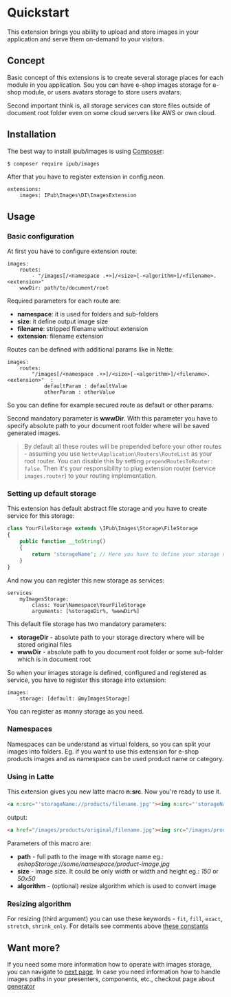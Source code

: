 # Quickstart

This extension brings you ability to upload and store images in your application and serve them on-demand to your visitors.

## Concept

Basic concept of this extensions is to create several storage places for each module in you application. Sou you can have e-shop images storage for e-shop module, or users avatars storage to store users avatars.

Second important think is, all storage services can store files outside of document root folder even on some cloud servers like AWS or own cloud.

## Installation

The best way to install ipub/images is using  [Composer](http://getcomposer.org/):

```sh
$ composer require ipub/images
```

After that you have to register extension in config.neon.

```neon
extensions:
	images: IPub\Images\DI\ImagesExtension
```

## Usage

### Basic configuration

At first you have to configure extension route:

```neon
images:
	routes:
		- "/images[/<namespace .+>]/<size>[-<algorithm>]/<filename>.<extension>"
	wwwDir: path/to/document/root
```

Required parameters for each route are:

* **namespace**: it is used for folders and sub-folders
* **size**: it define output image size
* **filename**: stripped filename without extension
* **extension**: filename extension

Routes can be defined with additional params like in Nette:

```neon
images:
	routes:
		"/images[/<namespace .+>]/<size>[-<algorithm>]/<filename>.<extension>"  :
			defaultParam : defaultValue
			otherParam : otherValue
```

So you can define for example secured route as default or other params.

Second mandatory parameter is **wwwDir**. With this parameter you have to specify absolute path to your document root folder where will be saved generated images. 

> By default all these routes will be prepended before your other routes - assuming you use `Nette\Application\Routers\RouteList` as your root router. You can disable this by setting `prependRoutesToRouter: false`. Then it's your responsibility to plug extension router (service `images.router`) to your routing implementation.

### Setting up default storage

This extension has default abstract file storage and you have to create service for this storage:

```php
class YourFileStorage extends \IPub\Images\Storage\FileStorage
{
	public function __toString()
	{
		return 'storageName'; // Here you have to define your storage name. This name have to be unique
	}
}
```

And now you can register this new storage as services:

```neon
services
	myImagesStorage:
		class: Your\Namespace\YourFileStorage
		arguments: [%storageDir%, %wwwDir%]
```

This default file storage has two mandatory parameters:

* **storageDir** - absolute path to your storage directory where will be stored original files
* **wwwDir** - absolute path to you document root folder or some sub-folder which is in document root 

So when your images storage is defined, configured and registered as service, you have to register this storage into extension:

```neon
images:
	storage: [default: @myImagesStorage]
```

You can register as manny storage as you need.

### Namespaces

Namespaces can be understand as virtual folders, so you can split your images into folders. Eg. if you want to use this extension for e-shop products images and as namespace can be used product name or category.

### Using in Latte

This extension gives you new latte macro **n:src**. Now you're ready to use it.

```html
<a n:src="'storageName://products/filename.jpg'"><img n:src="'storageName://products/filename.jpg', '200x200', 'fill'" /></a>
```

output:

```html
<a href="/images/products/original/filename.jpg"><img src="/images/products/200x200-fill/filename.jpg" /></a>
```

Parameters of this macro are:

* **path** - full path to the image with storage name eg.: *eshopStorage://some/namespace/product-image.jpg*
* **size** - image size. It could be only width or width and height eg.: *150* or *50x50*
* **algorithm** - (optional) resize algorithm which is used to convert image

### Resizing algorithm

For resizing (third argument) you can use these keywords - `fit`, `fill`, `exact`, `stretch`, `shrink_only`. For details see comments above [these constants](http://api.nette.org/2.0/source-common.Image.php.html#105)

## Want more?

If you need some more information how to operate with images storage, you can navigate to [next page](https://github.com/iPublikuj/images/blob/master/docs/en/fileStorage.md).
In case you need information how to handle images paths in your presenters, components, etc., checkout page about [generator](https://github.com/iPublikuj/images/blob/master/docs/en/generation.md)
